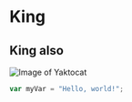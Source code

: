 # King
## King also

![Image of Yaktocat](https://octodex.github.com/images/yaktocat.png)

``` javascript
var myVar = "Hello, world!";
```
